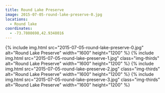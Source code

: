 ```yaml
---
title: Round Lake Preserve
image: 2015-07-05-round-lake-preserve-0.jpg
locations:
  - Round lake
coordinates:
  - -73.7808698,42.9348016
---
```


<div class="photos">
{% include img.html src="2015-07-05-round-lake-preserve-0.jpg" alt="Round Lake Preserve" width="1600" height="1200" %}
{% include img.html src="2015-07-05-round-lake-preserve-1.jpg" class="img-thirds" alt="Round Lake Preserve" width="1600" height="1200" %}
{% include img.html src="2015-07-05-round-lake-preserve-2.jpg" class="img-thirds" alt="Round Lake Preserve" width="1600" height="1200" %}
{% include img.html src="2015-07-05-round-lake-preserve-3.jpg" class="img-thirds" alt="Round Lake Preserve" width="1600" height="1200" %}
</div>

